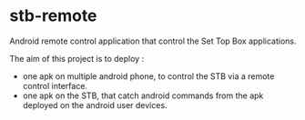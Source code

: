 stb-remote
==========

Android remote control application that control the Set Top Box applications.

The aim of this project is to deploy :
- one apk on multiple android phone, to control the STB via a remote control interface.
- one apk on the STB, that catch android commands from the apk deployed on the android user devices.
